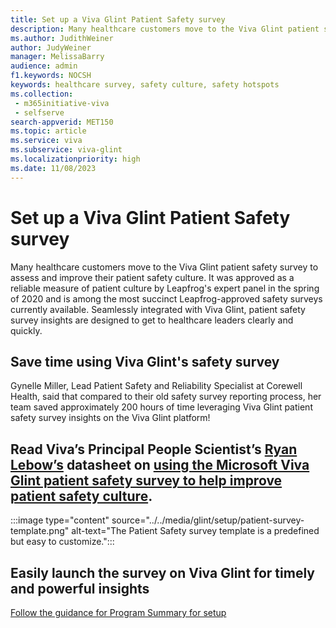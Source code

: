 ```yaml
---
title: Set up a Viva Glint Patient Safety survey
description: Many healthcare customers move to the Viva Glint patient safety survey to help assess and improve their patient safety culture. 
ms.author: JudithWeiner
author: JudyWeiner
manager: MelissaBarry
audience: admin
f1.keywords: NOCSH
keywords: healthcare survey, safety culture, safety hotspots
ms.collection: 
 - m365initiative-viva
 - selfserve
search-appverid: MET150
ms.topic: article
ms.service: viva
ms.subservice: viva-glint
ms.localizationpriority: high
ms.date: 11/08/2023
---
```


# Set up a Viva Glint Patient Safety survey 

Many healthcare customers move to the Viva Glint patient safety survey to assess and improve their patient safety culture. It was approved as a reliable measure of patient culture by Leapfrog's expert panel in the spring of 2020 and is among the most succinct Leapfrog-approved safety surveys currently available. Seamlessly integrated with Viva Glint, patient safety survey insights are designed to get to healthcare leaders clearly and quickly. 

## Save time using Viva Glint's safety survey  
Gynelle Miller, Lead Patient Safety and Reliability Specialist at Corewell Health, said that compared to their old safety survey reporting process, her team saved approximately 200 hours of time leveraging Viva Glint patient safety survey insights on the Viva Glint platform! 
 
## Read Viva’s Principal People Scientist’s [Ryan Lebow’s](https://www.linkedin.com/in/ryan-lebow-908a51206/) datasheet on [using the Microsoft Viva Glint patient safety survey to help improve patient safety culture](https://techcommunity.microsoft.com/t5/viva-glint-blog/use-the-microsoft-viva-glint-patient-safety-survey-to-help/ba-p/3931710).  

:::image type="content" source="../../media/glint/setup/patient-survey-template.png" alt-text="The Patient Safety survey template is a predefined but easy to customize.":::

## Easily launch the survey on Viva Glint for timely and powerful insights
[Follow the guidance for Program Summary for setup](https://go.microsoft.com/fwlink/?linkid=2231504) 

 

